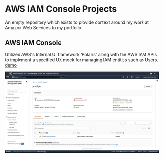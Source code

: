 # AWS IAM Console Projects
An empty repository which exists to provide context around my work at Amazon Web Services to my portfolio. 

## AWS IAM Console
Utilized AWS's Internal UI framework 'Polaris' along with the AWS IAM APIs to implement a specified UX mock for managing IAM entities such as Users. [demo](https://drive.google.com/file/d/1BNKPGXYAASANI5sNNY7UIebjXBa3zVtN/view?usp=share_link)

![The user details page](screenshot.png)
